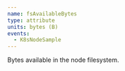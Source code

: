 ```yaml
---
name: fsAvailableBytes
type: attribute
units: bytes (B)
events:
  - K8sNodeSample
---
```


Bytes available in the node filesystem.

